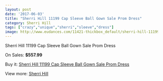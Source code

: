 ```yaml
---
layout: post
date: '2017-06-03'
title: "Sherri Hill 11199 Cap Sleeve Ball Gown Sale Prom Dress"
category: Sherri Hill
tags: ["crazy","unique","sherri","sleeve","dress"]
image: http://www.eudances.com/11421-thickbox_default/sherri-hill-11199-cap-sleeve-ball-gown-sale-prom-dress.jpg
---
```

Sherri Hill 11199 Cap Sleeve Ball Gown Sale Prom Dress

On Sales: **$557.99**
<a href="https://www.eudances.com/en/sherri-hill/3628-sherri-hill-11199-cap-sleeve-ball-gown-sale-prom-dress.html"><amp-img layout="responsive" width="600" height="600" src="//www.eudances.com/11421-thickbox_default/sherri-hill-11199-cap-sleeve-ball-gown-sale-prom-dress.jpg" alt="Sherri Hill 11199 Cap Sleeve Ball Gown Sale Prom Dress 0" /></a>
<a href="https://www.eudances.com/en/sherri-hill/3628-sherri-hill-11199-cap-sleeve-ball-gown-sale-prom-dress.html"><amp-img layout="responsive" width="600" height="600" src="//www.eudances.com/11423-thickbox_default/sherri-hill-11199-cap-sleeve-ball-gown-sale-prom-dress.jpg" alt="Sherri Hill 11199 Cap Sleeve Ball Gown Sale Prom Dress 1" /></a>
<a href="https://www.eudances.com/en/sherri-hill/3628-sherri-hill-11199-cap-sleeve-ball-gown-sale-prom-dress.html"><amp-img layout="responsive" width="600" height="600" src="//www.eudances.com/11422-thickbox_default/sherri-hill-11199-cap-sleeve-ball-gown-sale-prom-dress.jpg" alt="Sherri Hill 11199 Cap Sleeve Ball Gown Sale Prom Dress 2" /></a>

Buy it: [Sherri Hill 11199 Cap Sleeve Ball Gown Sale Prom Dress](https://www.eudances.com/en/sherri-hill/3628-sherri-hill-11199-cap-sleeve-ball-gown-sale-prom-dress.html "Sherri Hill 11199 Cap Sleeve Ball Gown Sale Prom Dress")

View more: [Sherri Hill](https://www.eudances.com/en/80-Sherri-Hill "Sherri Hill")